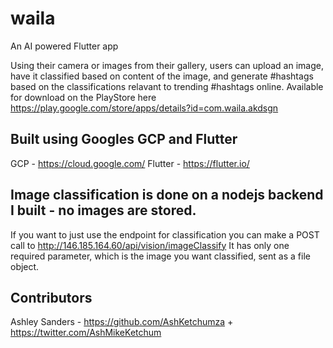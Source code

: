 # waila

An AI powered Flutter app

Using their camera or images from their gallery, users can upload an image, have it classified based on content of the image, and generate #hashtags based on the classifications relavant to trending #hashtags online. Available for download on the PlayStore here https://play.google.com/store/apps/details?id=com.waila.akdsgn

## Built using Googles GCP and Flutter
GCP - https://cloud.google.com/
Flutter - https://flutter.io/

## Image classification is done on a nodejs backend I built - no images are stored.
If you want to just use the endpoint for classification you can make a POST call to http://146.185.164.60/api/vision/imageClassify
It has only one required parameter, which is the image you want classified, sent as a file object.

## Contributors

Ashley Sanders - https://github.com/AshKetchumza + https://twitter.com/AshMikeKetchum


